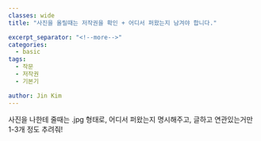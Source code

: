 ```yaml
---
classes: wide
title: "사진을 올릴때는 저작권을 확인 + 어디서 퍼왔는지 남겨야 합니다."

excerpt_separator: "<!--more-->"
categories:
  - basic
tags:
  - 작문
  - 저작권
  - 기본기

author: Jin Kim
---
```


사진을 나한테 줄때는 .jpg 형태로, 어디서 퍼왔는지 명시해주고, 글하고 연관있는거만 1-3개 정도 추려줘!

